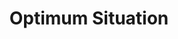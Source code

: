 ---
types: "word"

title: "Optimum Situation"

categories: ['']

tags: ['Optimum', 'Situation']

arabic: 'الحالة الأمثل'

arexps: []

enwords: ['Optimum Situation']

enexps: []

arlexicons: 'ح'

enlexicons: 'O'

authors: ['Ruqayya Roshdy']

translators: ['']

citations: 'تطبيقات الذكاء الاصطناعي في خدمة اللغة العربية'

sources: 'مركز الملك عبدالله بن عبدالعزيز الدولي لخدمة اللغة العربية'

word: "true"

slug: ""
---